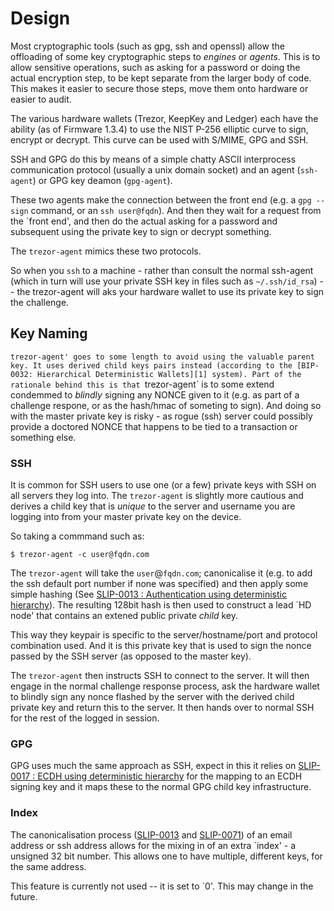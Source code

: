 # Design

Most cryptographic tools (such as gpg, ssh and openssl) allow the offloading of some key cryptographic steps to *engines* or *agents*. This is to allow sensitive operations, such as asking for a password or doing the actual encryption step, to be kept separate from the larger body of code. This makes it easier to secure those steps, move them onto hardware or easier to audit.

The various hardware wallets (Trezor, KeepKey and Ledger) each have the ability (as of Firmware 1.3.4) to use the NIST P-256 elliptic curve to sign, encrypt or decrypt. This curve can be used with S/MIME, GPG and SSH.

SSH and GPG do this by means of a simple chatty ASCII interprocess communication protocol (usually a unix domain socket) and an agent (`ssh-agent`) or GPG key deamon (`gpg-agent`).

These two agents make the connection between the front end (e.g. a `gpg --sign` command, or an `ssh user@fqdn`). And then they wait for a request from the `front end', and then do the actual asking for a password and subsequent using the private key to sign or decrypt something.

The `trezor-agent` mimics these two protocols.

So when you `ssh` to a machine - rather than consult the normal ssh-agent (which in turn will use your private SSH key in files such as `~/.ssh/id_rsa`) -- the trezor-agent will aks your hardware wallet to use its private key to sign the challenge.

## Key Naming

`trezor-agent' goes to some length to avoid using the valuable parent key. It uses derived child keys pairs instead (according to the [BIP-0032: Hierarchical Deterministic Wallets][1] system). Part of the rationale behind this is that `trezor-agent` is to some extend condemmed to *blindly* signing any NONCE given to it (e.g. as part of a challenge respone, or as the hash/hmac of someting to sign). And doing so with the master private key is risky - as rogue (ssh) server could possibly provide a doctored NONCE that happens to be tied to a transaction or something else. 


### SSH

It is common for SSH users to use one (or a few) private keys with SSH on all servers they log into. The `trezor-agent` is slightly more cautious and derives a child key that is *unique* to the server and username you are logging into from your master private key on the device.

So taking a commmand such as:

	$ trezor-agent -c user@fqdn.com 

The `trezor-agent` will take the `user`@`fqdn.com`; canonicalise it (e.g. to add the ssh default port number if none was specified) and then apply some simple hashing (See [SLIP-0013 : Authentication using deterministic hierarchy][2]). The resulting 128bit hash is then used to construct a lead `HD node' that contains an extened public private *child* key.

This way they keypair is specific to the server/hostname/port and protocol combination used. And it is this private key that is used to sign the nonce passed by the SSH server (as opposed to the master key).

The `trezor-agent` then instructs SSH to connect to the server. It will then engage in the normal challenge response process, ask the hardware wallet to blindly sign any nonce flashed by the server with the derived child private key and return this to the server. It then hands over to normal SSH for the rest of the logged in session.

### GPG

GPG uses much the same approach as SSH, expect in this it relies on [SLIP-0017 : ECDH using deterministic hierarchy][3] for the mapping to an ECDH signing key and it maps these to the normal GPG child key infrastructure.

### Index

The canonicalisation process ([SLIP-0013][2] and [SLIP-0071][3]) of an email address or ssh address allows for the mixing in of an extra `index' - a unsigned 32 bit number. This allows one to have multiple, different keys, for the same address. 

This feature is currently not used -- it is set to `0'. This may change in the future.

[1]: https://github.com/bitcoin/bips/blob/master/bip-0032.mediawiki 
[2]: https://github.com/satoshilabs/slips/blob/master/slip-0013.md
[3]: https://github.com/satoshilabs/slips/blob/master/slip-0017.md
